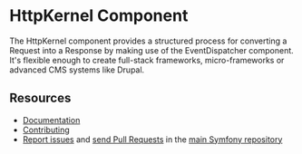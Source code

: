 HttpKernel Component
====================

The HttpKernel component provides a structured process for converting a Request
into a Response by making use of the EventDispatcher component. It's flexible
enough to create full-stack frameworks, micro-frameworks or advanced CMS systems like Drupal.

Resources
---------

 * [Documentation](https://symfony.com/doc/current/components/http_kernel.html)
 * [Contributing](https://symfony.com/doc/current/contributing//)
 * [Report issues](https://github.com/symfony/symfony/issues) and
   [send Pull Requests](https://github.com/symfony/symfony/pulls)
   in the [main Symfony repository](https://github.com/symfony/symfony)
